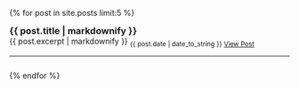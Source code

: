 {% for post in site.posts limit:5 %}
<div style="padding-bottom: 12px;">
<h3 style="margin: 0px; padding: 0px;">{{ post.title | markdownify }}</h3>
{{ post.excerpt | markdownify }}
<sub style="margin: 0px; padding-top: 0px; padding-bottom: 8px;">
{{ post.date | date_to_string }}
<a href="{{ post.url }}">View Post</a>
</sub>
<hr/>
</div>
{% endfor %}